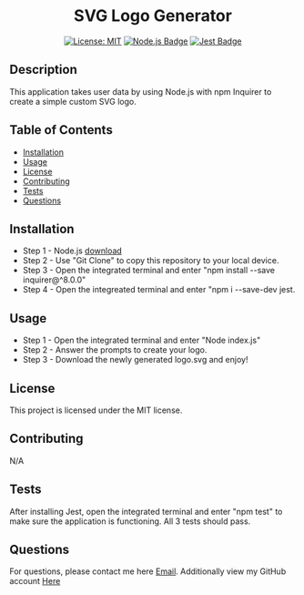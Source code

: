 <div align="center">
  
  # SVG Logo Generator

  [![License: MIT](https://img.shields.io/badge/License-MIT-yellow.svg)](https://opensource.org/licenses/MIT)
  [![Node.js Badge](https://img.shields.io/badge/Node.js-393?logo=nodedotjs&logoColor=fff&style=flat)](https://nodejs.org/en) 
  [![Jest Badge](https://img.shields.io/badge/Jest-C21325?logo=jest&logoColor=fff&style=flat)](https://jestjs.io/)
  
</div>

  
## Description
This application takes user data by using Node.js with npm Inquirer to create a simple custom SVG logo. 
  
## Table of Contents
- [Installation](#installation)
- [Usage](#usage)
- [License](#license)
- [Contributing](#contributing)
- [Tests](#tests)
- [Questions](#questions)
  
## Installation
- Step 1 - Node.js [download](https://nodejs.org/en/download) 
- Step 2 - Use "Git Clone" to copy this repository to your local device. 
- Step 3 - Open the integrated terminal and enter "npm install --save inquirer@^8.0.0" 
- Step 4 - Open the integreated terminal and enter "npm i --save-dev jest.
  
## Usage
- Step 1 - Open the integrated terminal and enter "Node index.js" 
- Step 2 - Answer the prompts to create your logo. 
- Step 3 - Download the newly generated logo.svg and enjoy!
  
## License
This project is licensed under the MIT license.

## Contributing
N/A
  
## Tests
After installing Jest, open the integrated terminal and enter "npm test" to make sure the application is functioning. All 3 tests should pass.
  
## Questions
For questions, please contact me here [Email](mailto:Connor.Spendlove@gmail.com).
Additionally view my GitHub account [Here](https://www.github.com/ConnorSpendlove)
